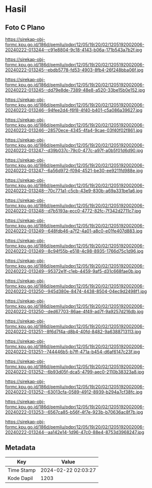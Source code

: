 # Hasil

## Foto C Plano

https://sirekap-obj-formc.kpu.go.id/186d/pemilu/pdpr/12/05/19/20/02/1205192002006-20240222-013244--c91e8804-9c18-4143-b06a-171b543a7b2f.jpg

https://sirekap-obj-formc.kpu.go.id/186d/pemilu/pdpr/12/05/19/20/02/1205192002006-20240222-013245--ebdb5778-fd53-4903-8fb4-26f248bba06f.jpg

https://sirekap-obj-formc.kpu.go.id/186d/pemilu/pdpr/12/05/19/20/02/1205192002006-20240222-013245--dd79e8de-7389-48e8-a520-33be15b0e152.jpg

https://sirekap-obj-formc.kpu.go.id/186d/pemilu/pdpr/12/05/19/20/02/1205192002006-20240222-013246--94fee2d4-f6f8-4f40-b401-c5a086a39627.jpg

https://sirekap-obj-formc.kpu.go.id/186d/pemilu/pdpr/12/05/19/20/02/1205192002006-20240222-013246--28570ece-4345-4fa4-9cae-03f40f02f861.jpg

https://sirekap-obj-formc.kpu.go.id/186d/pemilu/pdpr/12/05/19/20/02/1205192002006-20240222-013247--d39b037c-79c0-477c-a97f-a0b5f01d6d90.jpg

https://sirekap-obj-formc.kpu.go.id/186d/pemilu/pdpr/12/05/19/20/02/1205192002006-20240222-013247--6a56d972-f094-4521-be30-ee9211fd988e.jpg

https://sirekap-obj-formc.kpu.go.id/186d/pemilu/pdpr/12/05/19/20/02/1205192002006-20240222-013248--70c771a1-c5cb-43e9-830b-a69a331be1a6.jpg

https://sirekap-obj-formc.kpu.go.id/186d/pemilu/pdpr/12/05/19/20/02/1205192002006-20240222-013248--d7b5193a-ecc0-4772-82fc-7f342d2711c7.jpg

https://sirekap-obj-formc.kpu.go.id/186d/pemilu/pdpr/12/05/19/20/02/1205192002006-20240222-013249--648fdb46-a7f2-4a01-a8c0-e01fe407d883.jpg

https://sirekap-obj-formc.kpu.go.id/186d/pemilu/pdpr/12/05/19/20/02/1205192002006-20240222-013249--8c94f55b-e518-4c98-8935-1766d75c1d96.jpg

https://sirekap-obj-formc.kpu.go.id/186d/pemilu/pdpr/12/05/19/20/02/1205192002006-20240222-013249--95372e1f-c1eb-4459-9af5-d31c668fae0b.jpg

https://sirekap-obj-formc.kpu.go.id/186d/pemilu/pdpr/12/05/19/20/02/1205192002006-20240222-013250--945d380e-8474-4438-8504-04ec9d2498f1.jpg

https://sirekap-obj-formc.kpu.go.id/186d/pemilu/pdpr/12/05/19/20/02/1205192002006-20240222-013250--ded67703-86ae-4f49-ad7f-9a9257d216db.jpg

https://sirekap-obj-formc.kpu.go.id/186d/pemilu/pdpr/12/05/19/20/02/1205192002006-20240222-013251--8f6d7f4a-d8b4-40fd-8482-9a6388713113.jpg

https://sirekap-obj-formc.kpu.go.id/186d/pemilu/pdpr/12/05/19/20/02/1205192002006-20240222-013251--744446b5-b7ff-471a-b454-d6af6147c23f.jpg

https://sirekap-obj-formc.kpu.go.id/186d/pemilu/pdpr/12/05/19/20/02/1205192002006-20240222-013252--6b93d05f-dca5-4799-aec0-2110b38323a8.jpg

https://sirekap-obj-formc.kpu.go.id/186d/pemilu/pdpr/12/05/19/20/02/1205192002006-20240222-013252--63013cfa-0589-4912-8939-b294a7cf38fc.jpg

https://sirekap-obj-formc.kpu.go.id/186d/pemilu/pdpr/12/05/19/20/02/1205192002006-20240222-013253--6567ca85-b56f-4f7e-923b-b70636ac8f7b.jpg

https://sirekap-obj-formc.kpu.go.id/186d/pemilu/pdpr/12/05/19/20/02/1205192002006-20240222-013244--aa142e14-1d96-47c0-88e4-8753d3968247.jpg


## Metadata

| Key        | Value               |
| ---------- | ------------------- |
| Time Stamp | 2024-02-22 02:03:27 |
| Kode Dapil | 1203                |



